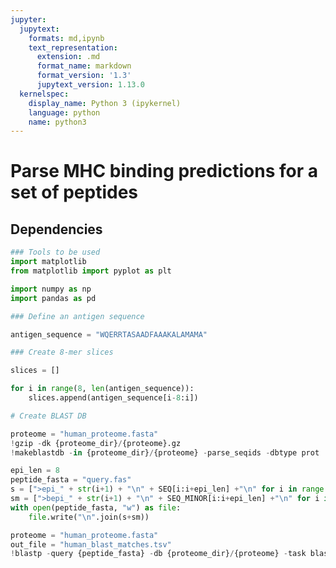 ```yaml
---
jupyter:
  jupytext:
    formats: md,ipynb
    text_representation:
      extension: .md
      format_name: markdown
      format_version: '1.3'
      jupytext_version: 1.13.0
  kernelspec:
    display_name: Python 3 (ipykernel)
    language: python
    name: python3
---
```


<!-- #region tags=[] -->
# Parse MHC binding predictions for a set of peptides

## Dependencies
<!-- #endregion -->

```python
### Tools to be used
import matplotlib
from matplotlib import pyplot as plt

import numpy as np
import pandas as pd
```

```python
### Define an antigen sequence

antigen_sequence = "WQERRTASAADFAAAKALAMAMA"
```

```python
### Create 8-mer slices

slices = []

for i in range(8, len(antigen_sequence)):
    slices.append(antigen_sequence[i-8:i])
```

```python
# Create BLAST DB

proteome = "human_proteome.fasta"
!gzip -dk {proteome_dir}/{proteome}.gz
!makeblastdb -in {proteome_dir}/{proteome} -parse_seqids -dbtype prot
```

```python
epi_len = 8
peptide_fasta = "query.fas"
s = [">epi_" + str(i+1) + "\n" + SEQ[i:i+epi_len] +"\n" for i in range(0, len(SEQ)-epi_len+1)]
sm = [">bepi_" + str(i+1) + "\n" + SEQ_MINOR[i:i+epi_len] +"\n" for i in range(0, len(SEQ_MINOR)-epi_len+1)]
with open(peptide_fasta, "w") as file:
    file.write("\n".join(s+sm))
```

```python
proteome = "human_proteome.fasta"
out_file = "human_blast_matches.tsv"
!blastp -query {peptide_fasta} -db {proteome_dir}/{proteome} -task blastp-short -ungapped -comp_based_stats F -evalue 50 -num_threads 4 -outfmt "6 qseqid sseqid sacc staxid sseq qseq length pident evalue bitscore score" -out {out_file}
```
